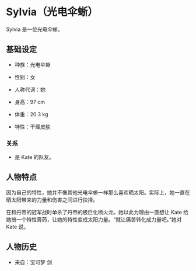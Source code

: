 # Sylvia（光电伞蜥）

Sylvia 是一位光电伞蜥。

## 基础设定

- 种族：光电伞蜥
- 性别：女
- 人称代词：她
- 身高：97 cm
- 体重：20.3 kg

- 特性：干燥皮肤

### 关系

- 是 Kate 的队友。

## 人物特点

因为自己的特性，她并不像其他光电伞蜥一样那么喜欢晒太阳。实际上，她一直在晒太阳带来的力量和伤害之间进行抉择。

在和丹帝的冠军战时单杀了丹帝的极巨化喷火龙。她以此为理由一直想让 Kate 给她搞一个特性膏药，让她的特性变成太阳力量。“就让痛苦转化成力量吧。”她对 Kate 说。

## 人物历史

- 来自：宝可梦 剑
